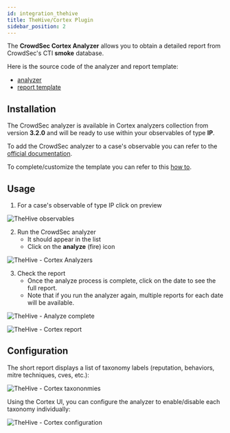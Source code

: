 ```yaml
---
id: integration_thehive
title: TheHive/Cortex Plugin
sidebar_position: 2
---
```


The **CrowdSec Cortex Analyzer** allows you to obtain a detailed report from CrowdSec's CTI **smoke** database.

Here is the source code of the analyzer and report template:
* [analyzer](https://github.com/TheHive-Project/Cortex-Analyzers/tree/master/analyzers/Crowdsec)
* [report template](https://github.com/TheHive-Project/Cortex-Analyzers/tree/master/thehive-templates/Crowdsec_1_1)

## Installation

The CrowdSec analyzer is available in Cortex analyzers collection from version **3.2.0** and will be ready to use within your observables of type **IP**.

To add the CrowdSec analyzer to a case's observable you can refer to the [official documentation](https://docs.strangebee.com/thehive/user-guides/analyst-corner/cases-list/observables/?h=#run-analyzers).

To complete/customize the template you can refer to this [how to](https://docs.strangebee.com/thehive/administration/analyzers-templates/).

## Usage

1. For a case's observable of type IP click on preview

![TheHive observables](/img/thehive-cortex/thehive_observables.png)

2. Run the CrowdSec analyzer
    * It should appear in the list
    * Click on the **analyze** (fire) icon

![TheHive - Cortex Analyzers](/img/thehive-cortex/thehive_cortex_analyzers.png)

3. Check the report
    * Once the analyze process is complete, click on the date to see the full report.
    * Note that if you run the analyzer again, multiple reports for each date will be available.

![TheHive - Analyze complete](/img/thehive-cortex/thehive_cortex_analyze_complete.png)

![TheHive - Cortex report](/img/thehive-cortex/crowdsec-report-long-anonymized.png)

## Configuration

The short report displays a list of taxonomy labels (reputation, behaviors, mitre techniques, cves, etc.):

![TheHive - Cortex taxononmies](/img/thehive-cortex/crowdsec-analyzer-result-example-anonymized.png)

Using the Cortex UI, you can configure the analyzer to enable/disable each taxonomy individually:

![TheHive - Cortex configuration](/img/thehive-cortex/crowdsec-analyzer-config.png)
